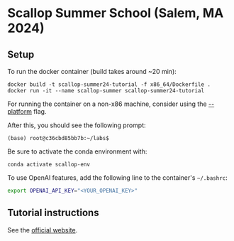 # Scallop Summer School (Salem, MA 2024)

## Setup
To run the docker container (build takes around ~20 min):
```
docker build -t scallop-summer24-tutorial -f x86_64/Dockerfile .
docker run -it --name scallop-summer scallop-summer24-tutorial
```
For running the container on a non-x86 machine, consider using the [--platform](https://docs.docker.com/build/building/multi-platform/) flag.

After this, you should see the following prompt:
```
(base) root@c36cbd85bb7b:~/labs$
```
Be sure to activate the conda environment with:
```
conda activate scallop-env
```
To use OpenAI features, add the following line to the container's `~/.bashrc`:
```bash
export OPENAI_API_KEY="<YOUR_OPENAI_KEY>"
```

## Tutorial instructions
See the [official website](https://www.scallop-lang.org/ssnp24/index.html).

